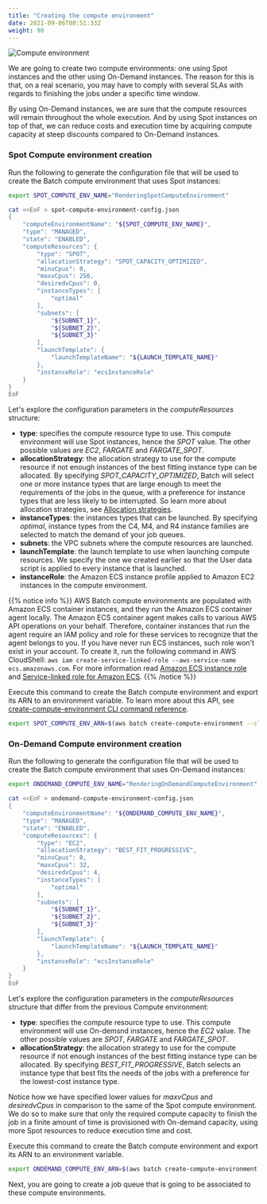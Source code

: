 ```yaml
---
title: "Creating the compute environment"
date: 2021-09-06T08:51:33Z
weight: 90
---
```


![Compute environment](/images/rendering-with-batch/CE.png)

We are going to create two compute environments: one using Spot instances and the other using On-Demand instances. The reason for this is that, on a real scenario, you may have to comply with several SLAs with regards to finishing the jobs under a specific time window.

By using On-Demand instances, we are sure that the compute resources will remain throughout the whole execution. And by using Spot instances on top of that, we can reduce costs and execution time by acquiring compute capacity at steep discounts compared to On-Demand instances.

### Spot Compute environment creation

Run the following to generate the configuration file that will be used to create the Batch compute environment that uses Spot instances:

```bash
export SPOT_COMPUTE_ENV_NAME="RenderingSpotComputeEnvironment"

cat <<EoF > spot-compute-environment-config.json
{
    "computeEnvironmentName": "${SPOT_COMPUTE_ENV_NAME}",
    "type": "MANAGED",
    "state": "ENABLED",
    "computeResources": {
        "type": "SPOT",
        "allocationStrategy": "SPOT_CAPACITY_OPTIMIZED",
        "minvCpus": 0,
        "maxvCpus": 256,
        "desiredvCpus": 0,
        "instanceTypes": [
            "optimal"
        ],
        "subnets": [
            "${SUBNET_1}",
            "${SUBNET_2}",
            "${SUBNET_3}"
        ],
        "launchTemplate": {
            "launchTemplateName": "${LAUNCH_TEMPLATE_NAME}"
        },
        "instanceRole": "ecsInstanceRole"
    }
}
EoF
```

Let's explore the configuration parameters in the *computeResources* structure:

- **type**: specifies the compute resource type to use. This compute environment will use Spot instances, hence the *SPOT* value. The other possible values are *EC2*, *FARGATE* and *FARGATE_SPOT*.
- **allocationStrategy**: the allocation strategy to use for the compute resource if not enough instances of the best fitting instance type can be allocated. By specifying *SPOT_CAPACITY_OPTIMIZED*, Batch will select one or more instance types that are large enough to meet the requirements of the jobs in the queue, with a preference for instance types that are less likely to be interrupted. So learn more about allocation strategies, see [Allocation strategies](https://docs.aws.amazon.com/batch/latest/userguide/allocation-strategies.html).
- **instanceTypes**: the instances types that can be launched. By specifying *optimal*, instance types from the C4, M4, and R4 instance families are selected to match the demand of your job queues.
- **subnets**: the VPC subnets where the compute resources are launched.
- **launchTemplate**: the launch template to use when launching compute resources. We specify the one we created earlier so that the User data script is applied to every instance that is launched.
- **instanceRole**: the Amazon ECS instance profile applied to Amazon EC2 instances in the compute environment.

{{% notice info %}}
AWS Batch compute environments are populated with Amazon ECS container instances, and they run the Amazon ECS container agent locally. The Amazon ECS container agent makes calls to various AWS API operations on your behalf. Therefore, container instances that run the agent require an IAM policy and role for these services to recognize that the agent belongs to you. If you have never run ECS instances, such role won't exist in your account. To create it, run the following command in AWS CloudShell: `aws iam create-service-linked-role --aws-service-name ecs.amazonaws.com`. For more information read [Amazon ECS instance role](https://docs.aws.amazon.com/batch/latest/userguide/instance_IAM_role.html) and [Service-linked role for Amazon ECS](https://docs.aws.amazon.com/AmazonECS/latest/developerguide/using-service-linked-roles.html).
{{% /notice %}}

Execute this command to create the Batch compute environment and export its ARN to an environment variable. To learn more about this API, see [create-compute-environment CLI command reference](https://docs.aws.amazon.com/cli/latest/reference/batch/create-compute-environment.html).

```bash
export SPOT_COMPUTE_ENV_ARN=$(aws batch create-compute-environment --cli-input-json file://spot-compute-environment-config.json | jq -r '.computeEnvironmentArn')
```

### On-Demand Compute environment creation

Run the following to generate the configuration file that will be used to create the Batch compute environment that uses On-Demand instances:

```bash
export ONDEMAND_COMPUTE_ENV_NAME="RenderingOnDemandComputeEnvironment"

cat <<EoF > ondemand-compute-environment-config.json
{
    "computeEnvironmentName": "${ONDEMAND_COMPUTE_ENV_NAME}",
    "type": "MANAGED",
    "state": "ENABLED",
    "computeResources": {
        "type": "EC2",
        "allocationStrategy": "BEST_FIT_PROGRESSIVE",
        "minvCpus": 0,
        "maxvCpus": 32,
        "desiredvCpus": 4,
        "instanceTypes": [
            "optimal"
        ],
        "subnets": [
            "${SUBNET_1}",
            "${SUBNET_2}",
            "${SUBNET_3}"
        ],
        "launchTemplate": {
            "launchTemplateName": "${LAUNCH_TEMPLATE_NAME}"
        },
        "instanceRole": "ecsInstanceRole"
    }
}
EoF
```

Let's explore the configuration parameters in the *computeResources* structure that differ from the previous Compute environment:

- **type**: specifies the compute resource type to use. This compute environment will use On-demsnd instances, hence the *EC2* value. The other possible values are *SPOT*, *FARGATE* and *FARGATE_SPOT*.
- **allocationStrategy**: the allocation strategy to use for the compute resource if not enough instances of the best fitting instance type can be allocated. By specifying *BEST_FIT_PROGRESSIVE*, Batch selects an instance type that best fits the needs of the jobs with a preference for the lowest-cost instance type.

Notice how we have specified lower values for *maxvCpus* and *desiredvCpus* in comparison to the same of the Spot compute environment. We do so to make sure that only the required compute capacity to finish the job in a finite amount of time is provisioned with On-demand capacity, using more Spot resources to reduce execution time and cost.

Execute this command to create the Batch compute environment and export its ARN to an environment variable.

```bash
export ONDEMAND_COMPUTE_ENV_ARN=$(aws batch create-compute-environment --cli-input-json file://ondemand-compute-environment-config.json | jq -r '.computeEnvironmentArn')
```

Next, you are going to create a job queue that is going to be associated to these compute environments.

